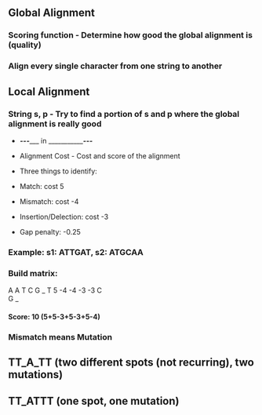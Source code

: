 ## Global Alignment
### Scoring function - Determine how good the global alignment is (quality)
### Align every single character from one string to another


## Local Alignment
### String s, p - Try to find a portion of s and p where the global alignment is really good
* _____---________ in ______________---___
 * Alignment Cost - Cost and score of the alignment

 * Three things to identify:
  * Match: cost 5
  * Mismatch: cost -4
  * Insertion/Delection: cost -3
  * Gap penalty: -0.25

### Example: s1: ATTGAT, s2: ATGCAA
### Build matrix:
A   A   T   C   G   _
T   5   -4 -4  -3  -3
C   
G
_

#### Score: 10 (5+5-3+5-3+5-4)

### Mismatch means Mutation
## TT_A_TT (two different spots (not recurring), two mutations)
## TT_ATTT (one spot, one mutation)
